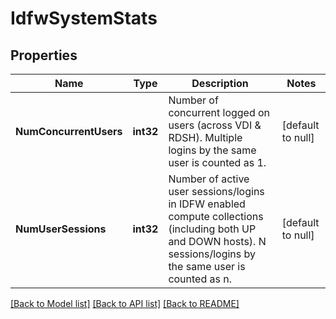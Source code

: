 # IdfwSystemStats

## Properties
Name | Type | Description | Notes
------------ | ------------- | ------------- | -------------
**NumConcurrentUsers** | **int32** | Number of concurrent logged on users (across VDI &amp; RDSH).  Multiple logins by the same user is counted as 1.  | [default to null]
**NumUserSessions** | **int32** | Number of active user sessions/logins in IDFW enabled compute collections (including both UP and DOWN hosts).  N sessions/logins by the same user is counted as n.  | [default to null]

[[Back to Model list]](../README.md#documentation-for-models) [[Back to API list]](../README.md#documentation-for-api-endpoints) [[Back to README]](../README.md)

